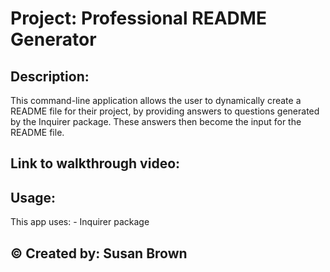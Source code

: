 # Project: Professional README Generator

## Description: 
This command-line application allows the user to dynamically create a README file for their project, by providing answers to questions generated by the Inquirer package. These answers then become the input for the README file.

## Link to walkthrough video:

## Usage:
This app uses:
    - Inquirer package

## &copy; Created by:  Susan Brown

